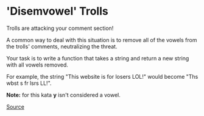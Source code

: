 # 'Disemvowel' Trolls

Trolls are attacking your comment section!

A common way to deal with this situation is to remove all of the
vowels from the trolls' comments, neutralizing the threat.

Your task is to write a function that takes a string and return
a new string with all vowels removed.

For example, the string "This website is for losers LOL!" would
become "Ths wbst s fr lsrs LL!".

**Note:** for this kata **y** isn't considered a vowel.

[Source](https://www.codewars.com/kata/52fba66badcd10859f00097e)
